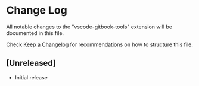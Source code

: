# Change Log
All notable changes to the "vscode-gitbook-tools" extension will be documented in this file.

Check [Keep a Changelog](http://keepachangelog.com/) for recommendations on how to structure this file.

## [Unreleased]
- Initial release